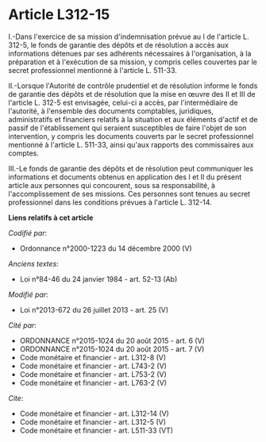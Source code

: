# Article L312-15

I.-Dans l'exercice de sa mission d'indemnisation prévue au I de l'article L. 312-5, le fonds de garantie des dépôts et de
résolution a accès aux informations détenues par ses adhérents nécessaires à l'organisation, à la préparation et à
l'exécution de sa mission, y compris celles couvertes par le secret professionnel mentionné à l'article L. 511-33. 

II.-Lorsque l'Autorité de contrôle prudentiel et de résolution informe le fonds de garantie des dépôts et de résolution que
la mise en œuvre des II et III de l'article L. 312-5 est envisagée, celui-ci a accès, par l'intermédiaire de l'autorité, à
l'ensemble des documents comptables, juridiques, administratifs et financiers relatifs à la situation et aux éléments d'actif
et de passif de l'établissement qui seraient susceptibles de faire l'objet de son intervention, y compris les documents
couverts par le secret professionnel mentionné à l'article L. 511-33, ainsi qu'aux rapports des commissaires aux comptes. 

III.-Le fonds de garantie des dépôts et de résolution peut communiquer les informations et documents obtenus en application
des I et II du présent article aux personnes qui concourent, sous sa responsabilité, à l'accomplissement de ses missions. Ces
personnes sont tenues au secret professionnel dans les conditions prévues à l'article L. 312-14.

**Liens relatifs à cet article**

_Codifié par_:

  - Ordonnance n°2000-1223 du 14 décembre 2000 (V)

_Anciens textes_:

  - Loi n°84-46 du 24 janvier 1984 - art. 52-13 (Ab)

_Modifié par_:

  - Loi n°2013-672 du 26 juillet 2013 - art. 25 (V)

_Cité par_:

  - ORDONNANCE n°2015-1024 du 20 août 2015 - art. 6 (V)
  - ORDONNANCE n°2015-1024 du 20 août 2015 - art. 7 (V)
  - Code monétaire et financier - art. L312-8 (V)
  - Code monétaire et financier - art. L743-2 (V)
  - Code monétaire et financier - art. L753-2 (V)
  - Code monétaire et financier - art. L763-2 (V)

_Cite_:

  - Code monétaire et financier - art. L312-14 (V)
  - Code monétaire et financier - art. L312-5 (V)
  - Code monétaire et financier - art. L511-33 (VT)
